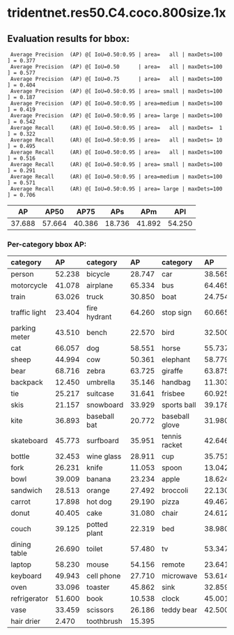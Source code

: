 # tridentnet.res50.C4.coco.800size.1x  
## Evaluation results for bbox:  
```  
 Average Precision  (AP) @[ IoU=0.50:0.95 | area=   all | maxDets=100 ] = 0.377
 Average Precision  (AP) @[ IoU=0.50      | area=   all | maxDets=100 ] = 0.577
 Average Precision  (AP) @[ IoU=0.75      | area=   all | maxDets=100 ] = 0.404
 Average Precision  (AP) @[ IoU=0.50:0.95 | area= small | maxDets=100 ] = 0.187
 Average Precision  (AP) @[ IoU=0.50:0.95 | area=medium | maxDets=100 ] = 0.419
 Average Precision  (AP) @[ IoU=0.50:0.95 | area= large | maxDets=100 ] = 0.542
 Average Recall     (AR) @[ IoU=0.50:0.95 | area=   all | maxDets=  1 ] = 0.322
 Average Recall     (AR) @[ IoU=0.50:0.95 | area=   all | maxDets= 10 ] = 0.495
 Average Recall     (AR) @[ IoU=0.50:0.95 | area=   all | maxDets=100 ] = 0.516
 Average Recall     (AR) @[ IoU=0.50:0.95 | area= small | maxDets=100 ] = 0.291
 Average Recall     (AR) @[ IoU=0.50:0.95 | area=medium | maxDets=100 ] = 0.571
 Average Recall     (AR) @[ IoU=0.50:0.95 | area= large | maxDets=100 ] = 0.706
```  
|   AP   |  AP50  |  AP75  |  APs   |  APm   |  APl   |  
|:------:|:------:|:------:|:------:|:------:|:------:|  
| 37.688 | 57.664 | 40.386 | 18.736 | 41.892 | 54.250 |
### Per-category bbox AP:  

| category      | AP     | category     | AP     | category       | AP     |  
|:--------------|:-------|:-------------|:-------|:---------------|:-------|  
| person        | 52.238 | bicycle      | 28.747 | car            | 38.565 |  
| motorcycle    | 41.078 | airplane     | 65.334 | bus            | 64.465 |  
| train         | 63.026 | truck        | 30.850 | boat           | 24.754 |  
| traffic light | 23.404 | fire hydrant | 64.260 | stop sign      | 60.665 |  
| parking meter | 43.510 | bench        | 22.570 | bird           | 32.500 |  
| cat           | 66.057 | dog          | 58.551 | horse          | 55.737 |  
| sheep         | 44.994 | cow          | 50.361 | elephant       | 58.779 |  
| bear          | 68.716 | zebra        | 63.725 | giraffe        | 63.875 |  
| backpack      | 12.450 | umbrella     | 35.146 | handbag        | 11.303 |  
| tie           | 25.217 | suitcase     | 31.641 | frisbee        | 60.925 |  
| skis          | 21.157 | snowboard    | 33.929 | sports ball    | 39.178 |  
| kite          | 36.893 | baseball bat | 20.772 | baseball glove | 31.980 |  
| skateboard    | 45.773 | surfboard    | 35.951 | tennis racket  | 42.646 |  
| bottle        | 32.453 | wine glass   | 28.911 | cup            | 35.751 |  
| fork          | 26.231 | knife        | 11.053 | spoon          | 13.042 |  
| bowl          | 39.009 | banana       | 23.234 | apple          | 18.624 |  
| sandwich      | 28.513 | orange       | 27.492 | broccoli       | 22.130 |  
| carrot        | 17.898 | hot dog      | 29.190 | pizza          | 49.467 |  
| donut         | 40.405 | cake         | 31.080 | chair          | 24.612 |  
| couch         | 39.125 | potted plant | 22.319 | bed            | 38.980 |  
| dining table  | 26.690 | toilet       | 57.480 | tv             | 53.347 |  
| laptop        | 58.230 | mouse        | 54.156 | remote         | 23.641 |  
| keyboard      | 49.943 | cell phone   | 27.710 | microwave      | 53.614 |  
| oven          | 33.096 | toaster      | 45.862 | sink           | 32.859 |  
| refrigerator  | 51.600 | book         | 10.538 | clock          | 45.001 |  
| vase          | 33.459 | scissors     | 26.186 | teddy bear     | 42.500 |  
| hair drier    | 2.470  | toothbrush   | 15.395 |                |        |
